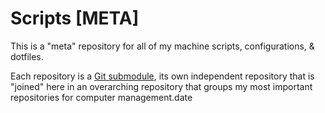 # Scripts [META] <!-- omit in toc -->

This is a "meta" repository for all of my machine scripts, configurations, & dotfiles.

Each repository is a [Git submodule](), its own independent repository that is "joined" here in an overarching repository that groups my most important repositories for computer management.date

